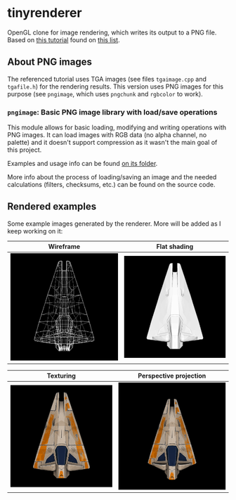 # tinyrenderer

OpenGL clone for image rendering, which writes its output to a PNG file. Based on [this tutorial](https://github.com/ssloy/tinyrenderer/wiki) found on [this list](https://github.com/danistefanovic/build-your-own-x).

## About PNG images

The referenced tutorial uses TGA images (see files `tgaimage.cpp` and `tgafile.h`) for the rendering results. This version uses PNG images for this purpose (see `pngimage`, which uses `pngchunk` and `rgbcolor` to work).

### `pngimage`: Basic PNG image library with load/save operations

This module allows for basic loading, modifying and writing operations with PNG images. It can load images with RGB data (no alpha channel, no palette) and it doesn't support compression as it wasn't the main goal of this project.

Examples and usage info can be found [on its folder](https://github.com/diegoroyo/tinyrenderer/tree/master/pngimage).

More info about the process of loading/saving an image and the needed calculations (filters, checksums, etc.) can be found on the source code.

## Rendered examples

Some example images generated by the renderer. More will be added as I keep working on it:

Wireframe | Flat shading
:---: | :---:
![Wireframe](img/lesson1_wireframe.png) | ![Flat shading](img/lesson2_flatshading.png)

Texturing | Perspective projection
:---: | :---:
![Texturing](img/lesson3_texturehw.png) | ![Perspective projection](img/lesson4_perspective.png)